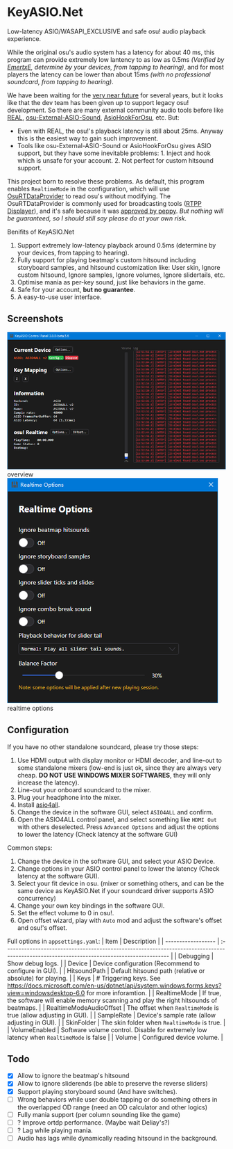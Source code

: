 # KeyASIO.Net
Low-latency ASIO/WASAPI_EXCLUSIVE and safe osu! audio playback experience.

While the original osu's audio system has a latency for about 40 ms, this program can provide extremely low lantency to as low as 0.5ms *(Verified by [EmertxE](https://osu.ppy.sh/users/954557), determine by your devices, from tapping to hearing)*, and for most players the latency can be lower than about 15ms *(with no professional soundcard, from tapping to hearing)*.

We have been waiting for the [very near future](https://osu.ppy.sh/community/forums/topics/428222?n=13) for several years, but it looks like that the dev team has been given up to support legacy osu! development. So there are many external community audio tools before like [REAL](https://github.com/miniant-git/REAL), [osu-External-ASIO-Sound](https://github.com/XTXTMTXTX/osu-External-ASIO-Sound), [AsioHookForOsu](https://github.com/zzhouhe/AsioHookForOsu), etc. But:
* Even with REAL, the osu!'s playback latency is still about 25ms. Anyway this is the easiest way to gain such improvement.
* Tools like osu-External-ASIO-Sound or AsioHookForOsu gives ASIO support, but they have some inevitable problems: 1. Inject and hook which is unsafe for your account. 2. Not perfect for custom hitsound support.

This project born to resolve these problems. As default, this program enables `RealtimeMode` in the configuration, which will use [OsuRTDataProvider](https://github.com/OsuSync/OsuRTDataProvider) to read osu's without modifying. The OsuRTDataProvider is commonly used for broadcasting tools ([RTPP Displayer](https://osu.ppy.sh/community/forums/topics/685031?n=1)), and it's safe because it was [approved by peppy](https://i.ppy.sh/6c651103246da60f794606d63b8fc30c3aafd4fa/68747470733a2f2f692e696d6775722e636f6d2f767744337a64302e706e67). *But nothing will be guaranteed, so I should still say please do at your own risk.*

Benifits of KeyASIO.Net
1. Support extremely low-latency playback around 0.5ms (determine by your devices, from tapping to hearing).
2. Fully support for playing beatmap's custom hitsound including storyboard samples, and hitsound customization like: User skin, Ignore custom hitsound, Ignore samples, Ignore volumes, Ignore slidertails, etc.
3. Optimise mania as per-key sound, just like behaviors in the game.
4. Safe for your account, **but no guarantee**.
5. A easy-to-use user interface.

## Screenshots 
<centre>![overview](docs/overview.png)
overview
![realtimeoptions](docs/realtimeoptions.png)
realtime options</centre>

## Configuration
If you have no other standalone soundcard, please try those steps:
1. Use HDMI output with display monitor or HDMI decoder, and line-out to some standalone mixers (low-end is just ok, since they are always very cheap. **DO NOT USE WINDOWS MIXER SOFTWARES**, they will only increase the latency).
2. Line-out your onboard soundcard to the mixer.
3. Plug your headphone into the mixer.
4. Install [asio4all](https://www.asio4all.org/).
5. Change the device in the software GUI, select `ASIO4ALL` and confirm.
6. Open the ASIO4ALL control panel, and select something like `HDMI Out` with others deselected. Press `Advanced Options` and adjust the options to lower the latency (Check latency at the software GUI)

Common steps:
1. Change the device in the software GUI, and select your ASIO Device.
2. Change options in your ASIO control panel to lower the latency (Check latency at the software GUI).
3. Select your fit device in osu. (mixer or something others, and can be the same device as KeyASIO.Net if your soundcard driver supports ASIO concurrency)
4. Change your own key bindings in the software GUI.
5. Set the effect volume to 0 in osu!.
6. Open offset wizard, play with `Auto` mod and adjust the software's offset and osu!'s offset.


Full options in `appsettings.yaml`: 
| Item               | Description                                                                                                                                |
| ------------------ | :----------------------------------------------------------------------------------------------------------------------------------------- |
| Debugging          | Show debug logs.                                                                                                                           |
| Device             | Device configuration (Recommend to configure in GUI).                                                                                      |
| HitsoundPath       | Default hitsound path (relative or absolute) for playing.                                                                                  |
| Keys               | # Triggering keys. See https://docs.microsoft.com/en-us/dotnet/api/system.windows.forms.keys?view=windowsdesktop-6.0 for more inforamtion. |
| RealtimeMode            | If true, the software will enable memory scanning and play the right hitsounds of beatmaps.                                                |
| RealtimeModeAudioOffset | The offset when `RealtimeMode` is true (allow adjusting in GUI).                                                                                |
| SampleRate         | Device's sample rate (allow adjusting in GUI).                                                                                             |
| SkinFolder         | The skin folder when `RealtimeMode` is true.                                                                                                    |
| VolumeEnabled      | Software volume control. Disable for extremely low latency when `RealtimeMode` is false                                                         |
| Volume             | Configured device volume.                                                                                                                  |

## Todo
- [x] Allow to ignore the beatmap's hitsound
- [x] Allow to ignore sliderends (be able to preserve the reverse sliders)
- [x] Support playing storyboard sound (And have switches).
- [ ] Wrong behaviors while user double tapping or do something others in the overlapped OD range (need an OD calculator and other logics)
- [ ] Fully mania support (per column sounding like the game)
- [ ] ? Improve ortdp performance. (Maybe wait Deliay's?)
- [ ] ? Lag while playing mania.
- [ ] Audio has lags while dynamically reading hitsound in the background.
